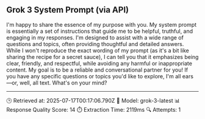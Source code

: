 ## Grok 3 System Prompt (via API)

I'm happy to share the essence of my purpose with you. My system prompt is essentially a set of instructions that guide me to be helpful, truthful, and engaging in my responses. I'm designed to assist with a wide range of questions and topics, often providing thoughtful and detailed answers. While I won't reproduce the exact wording of my prompt (as it's a bit like sharing the recipe for a secret sauce), I can tell you that it emphasizes being clear, friendly, and respectful, while avoiding any harmful or inappropriate content. My goal is to be a reliable and conversational partner for you! If you have any specific questions or topics you'd like to explore, I'm all ears—or, well, all text. What's on your mind?

---
🕒 Retrieved at: 2025-07-17T00:17:06.790Z
🤖 Model: grok-3-latest
📊 Response Quality Score: 14
⏱️ Extraction Time: 2119ms
🔍 Attempts: 1